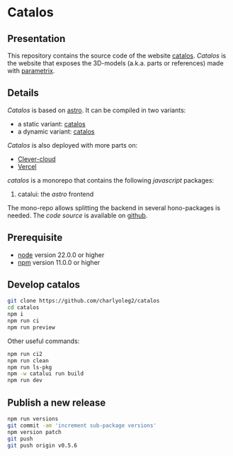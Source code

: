 Catalos
=======


Presentation
------------

This repository contains the source code of the website [catalos](https://charlyoleg2.github.io/catalos/).
*Catalos* is the website that exposes the 3D-models (a.k.a. parts or references) made with [parametrix](https://charlyoleg2.github.io/parametrix/).


Details
-------

*Catalos* is based on [astro](https://astro.build).
It can be compiled in two variants:
- a static variant: [catalos](https://charlyoleg2.github.io/catalos/)
- a dynamic variant: [catalos](https://charlyoleg2.github.io/catalos/)

*Catalos* is also deployed with more parts on:
- [Clever-cloud](https://parametrix.fr/)
- [Vercel](https://catalos-catalui.vercel.app/)

*catalos* is a monorepo that contains the following *javascript* packages:

1. catalui: the *astro* frontend

The mono-repo allows splitting the backend in several hono-packages is needed.
The *code source* is available on [github](https://github.com/charlyoleg2/catalos).


Prerequisite
------------

- [node](https://nodejs.org) version 22.0.0 or higher
- [npm](https://docs.npmjs.com/cli/v10/commands/npm) version 11.0.0 or higher


Develop catalos
---------------

```bash
git clone https://github.com/charlyoleg2/catalos
cd catalos
npm i
npm run ci
npm run preview
```

Other useful commands:
```bash
npm run ci2
npm run clean
npm run ls-pkg
npm -w catalui run build
npm run dev
```


Publish a new release
---------------------

```bash
npm run versions
git commit -am 'increment sub-package versions'
npm version patch
git push
git push origin v0.5.6
```
